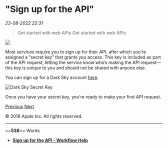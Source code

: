 # "Sign up for the API"

*23-08-2022 22:31* 

> Get started with web APIs
Get started with web APIs

![](https://help.apple.com/workflow/en.lproj/GlobalArt/AppIconDefault_Workflow.png)

Most services require you to sign up for their API, after which you're assigned a “secret key” that grants you access. This key is included as part of the API request, letting the service know who’s making the API request—this key is unique to you and should not be shared with anyone else.

You can sign up for a Dark Sky account [here](https://darksky.net/dev).

![Dark Sky Secret Key](https://help.apple.com/workflow/en.lproj/Art/S0259_DarkSkySecretKeyiPad.png)

Once you have your secret key, you’re ready to make your first API request.

[Previous](https://help.apple.com/workflow/#/apd2e30c9d45) [Next](https://help.apple.com/workflow/#/apd58d46713f)

© 2018 Apple Inc. All rights reserved.
***

==**538**== Words

- **[Sign up for the API - Workflow Help](https://help.apple.com/workflow/#/apdab3bb9a7e)**